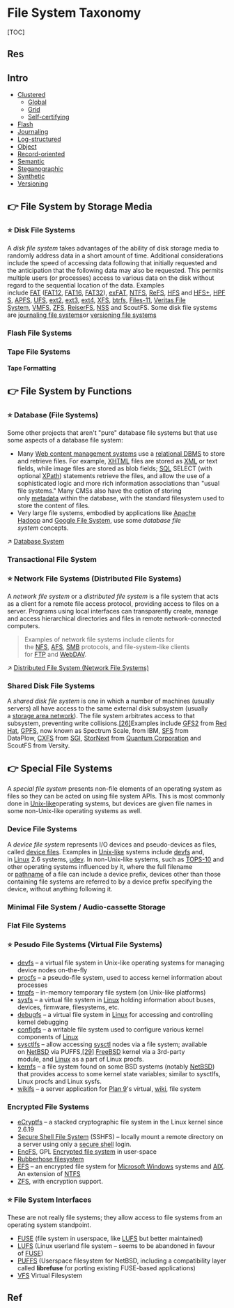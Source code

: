 # File System Taxonomy

[TOC]



## Res



## Intro
- [Clustered](https://en.wikipedia.org/wiki/Clustered_file_system "Clustered file system") 
    - [Global](https://en.wikipedia.org/wiki/Global_file_system "Global file system")
    - [Grid](https://en.wikipedia.org/wiki/Grid_file_system "Grid file system")
    - [Self-certifying](https://en.wikipedia.org/wiki/Self-certifying_File_System "Self-certifying File System")
- [Flash](https://en.wikipedia.org/wiki/Flash_file_system "Flash file system")
- [Journaling](https://en.wikipedia.org/wiki/Journaling_file_system "Journaling file system")
- [Log-structured](https://en.wikipedia.org/wiki/Log-structured_file_system "Log-structured file system")
- [Object](https://en.wikipedia.org/wiki/Object_storage "Object storage")
- [Record-oriented](https://en.wikipedia.org/wiki/Record-oriented_filesystem "Record-oriented filesystem")
- [Semantic](https://en.wikipedia.org/wiki/Semantic_file_system "Semantic file system")
- [Steganographic](https://en.wikipedia.org/wiki/Steganographic_file_system "Steganographic file system")
- [Synthetic](https://en.wikipedia.org/wiki/Synthetic_file_system "Synthetic file system")
- [Versioning](https://en.wikipedia.org/wiki/Versioning_file_system "Versioning file system")



## 👉 File System by Storage Media
### ⭐️ Disk File Systems
A _disk file system_ takes advantages of the ability of disk storage media to randomly address data in a short amount of time. Additional considerations include the speed of accessing data following that initially requested and the anticipation that the following data may also be requested. This permits multiple users (or processes) access to various data on the disk without regard to the sequential location of the data. Examples include [FAT](https://en.wikipedia.org/wiki/File_Allocation_Table "File Allocation Table") ([FAT12](https://en.wikipedia.org/wiki/FAT12 "FAT12"), [FAT16](https://en.wikipedia.org/wiki/FAT16 "FAT16"), [FAT32](https://en.wikipedia.org/wiki/FAT32)), [exFAT](https://en.wikipedia.org/wiki/ExFAT "ExFAT"), [NTFS](https://en.wikipedia.org/wiki/NTFS "NTFS"), [ReFS](https://en.wikipedia.org/wiki/ReFS "ReFS"), [HFS](https://en.wikipedia.org/wiki/Hierarchical_File_System_(Apple) "Hierarchical File System (Apple)") and [HFS+](https://en.wikipedia.org/wiki/HFS_Plus "HFS Plus"), [HPFS](https://en.wikipedia.org/wiki/High_Performance_File_System "High Performance File System"), [APFS](https://en.wikipedia.org/wiki/Apple_File_System "Apple File System"), [UFS](https://en.wikipedia.org/wiki/Unix_File_System "Unix File System"), [ext2](https://en.wikipedia.org/wiki/Ext2 "Ext2"), [ext3](https://en.wikipedia.org/wiki/Ext3 "Ext3"), [ext4](https://en.wikipedia.org/wiki/Ext4 "Ext4"), [XFS](https://en.wikipedia.org/wiki/XFS "XFS"), [btrfs](https://en.wikipedia.org/wiki/Btrfs "Btrfs"), [Files-11](https://en.wikipedia.org/wiki/Files-11 "Files-11"), [Veritas File System](https://en.wikipedia.org/wiki/Veritas_File_System "Veritas File System"), [VMFS](https://en.wikipedia.org/wiki/VMFS "VMFS"), [ZFS](https://en.wikipedia.org/wiki/ZFS "ZFS"), [ReiserFS](https://en.wikipedia.org/wiki/ReiserFS "ReiserFS"), [NSS](https://en.wikipedia.org/wiki/Novell_Storage_Services "Novell Storage Services") and ScoutFS. Some disk file systems are [journaling file systems](https://en.wikipedia.org/wiki/Journaling_file_system "Journaling file system")or [versioning file systems](https://en.wikipedia.org/wiki/Versioning_file_system "Versioning file system")


### Flash File Systems


### Tape File Systems

#### Tape Formatting


## 👉 File System by Functions
### ⭐️ Database (File Systems)
Some other projects that aren't "pure" database file systems but that use some aspects of a database file system:

- Many [Web content management systems](https://en.wikipedia.org/wiki/Web_content_management_system "Web content management system") use a [relational DBMS](https://en.wikipedia.org/wiki/Database_management_system "Database management system") to store and retrieve files. For example, [XHTML](https://en.wikipedia.org/wiki/XHTML "XHTML") files are stored as [XML](https://en.wikipedia.org/wiki/XML "XML") or text fields, while image files are stored as blob fields; [SQL](https://en.wikipedia.org/wiki/SQL "SQL") SELECT (with optional [XPath](https://en.wikipedia.org/wiki/XPath "XPath")) statements retrieve the files, and allow the use of a sophisticated logic and more rich information associations than "usual file systems." Many CMSs also have the option of storing only [metadata](https://en.wikipedia.org/wiki/Metadata "Metadata") within the database, with the standard filesystem used to store the content of files.
- Very large file systems, embodied by applications like [Apache Hadoop](https://en.wikipedia.org/wiki/Apache_Hadoop "Apache Hadoop") and [Google File System](https://en.wikipedia.org/wiki/Google_File_System "Google File System"), use some _database file system_ concepts.

↗ [Database System](../../../../../../🍕%20Database%20System/Database%20System.md)


### Transactional File System


### ⭐️ Network File Systems (Distributed File Systems)
A _network file system_ or a _distributed file system_ is a file system that acts as a client for a remote file access protocol, providing access to files on a server. Programs using local interfaces can transparently create, manage and access hierarchical directories and files in remote network-connected computers. 

> Examples of network file systems include clients for the [NFS](https://en.wikipedia.org/wiki/Network_File_System_(protocol) "Network File System (protocol)"), [AFS](https://en.wikipedia.org/wiki/Andrew_File_System "Andrew File System"), [SMB](https://en.wikipedia.org/wiki/Server_Message_Block "Server Message Block") protocols, and file-system-like clients for [FTP](https://en.wikipedia.org/wiki/File_Transfer_Protocol "File Transfer Protocol") and [WebDAV](https://en.wikipedia.org/wiki/WebDAV "WebDAV").

↗ [Distributed File System (Network File Systems)](../../../../../../../System%20Architecture%20Design/🌌%20Distributed%20Systems/Distributed%20Storaging/Distributed%20File%20System%20(Network%20File%20Systems)/Distributed%20File%20System%20(Network%20File%20Systems).md)


### Shared Disk File Systems
A _shared disk file system_ is one in which a number of machines (usually servers) all have access to the same external disk subsystem (usually a [storage area network](https://en.wikipedia.org/wiki/Storage_area_network "Storage area network")). The file system arbitrates access to that subsystem, preventing write collisions.[[26]](https://en.wikipedia.org/wiki/File_system#cite_note-27)Examples include [GFS2](https://en.wikipedia.org/wiki/GFS2 "GFS2") from [Red Hat](https://en.wikipedia.org/wiki/Red_Hat "Red Hat"), [GPFS](https://en.wikipedia.org/wiki/IBM_General_Parallel_File_System "IBM General Parallel File System"), now known as Spectrum Scale, from IBM, [SFS](https://en.wikipedia.org/wiki/SAN_File_System "SAN File System") from DataPlow, [CXFS](https://en.wikipedia.org/wiki/CXFS "CXFS") from [SGI](https://en.wikipedia.org/wiki/Silicon_Graphics_International "Silicon Graphics International"), [StorNext](https://en.wikipedia.org/wiki/StorNext "StorNext") from [Quantum Corporation](https://en.wikipedia.org/wiki/Quantum_Corporation "Quantum Corporation") and ScoutFS from Versity.



## 👉 Special File Systems
A _special file system_ presents non-file elements of an operating system as files so they can be acted on using file system APIs. This is most commonly done in [Unix-like](https://en.wikipedia.org/wiki/Unix-like "Unix-like")operating systems, but devices are given file names in some non-Unix-like operating systems as well.


### Device File Systems
A _device file system_ represents I/O devices and pseudo-devices as files, called [device files](https://en.wikipedia.org/wiki/Device_file "Device file"). Examples in [Unix-like](https://en.wikipedia.org/wiki/Unix-like "Unix-like") systems include [devfs](https://en.wikipedia.org/wiki/Devfs "Devfs") and, in [Linux](https://en.wikipedia.org/wiki/Linux "Linux") 2.6 systems, [udev](https://en.wikipedia.org/wiki/Udev "Udev"). In non-Unix-like systems, such as [TOPS-10](https://en.wikipedia.org/wiki/TOPS-10 "TOPS-10") and other operating systems influenced by it, where the full filename or [pathname](https://en.wikipedia.org/wiki/Pathname "Pathname") of a file can include a device prefix, devices other than those containing file systems are referred to by a device prefix specifying the device, without anything following it.


### Minimal File System / Audio-cassette Storage


### Flat File Systems


### ⭐️ Pesudo File Systems (Virtual File Systems)
- [devfs](https://en.wikipedia.org/wiki/Devfs "Devfs") – a virtual file system in Unix-like operating systems for managing device nodes on-the-fly
- [procfs](https://en.wikipedia.org/wiki/Procfs "Procfs") – a pseudo-file system, used to access kernel information about processes
- [tmpfs](https://en.wikipedia.org/wiki/Tmpfs "Tmpfs") – in-memory temporary file system (on Unix-like platforms)
- [sysfs](https://en.wikipedia.org/wiki/Sysfs "Sysfs") – a virtual file system in [Linux](https://en.wikipedia.org/wiki/Linux_kernel "Linux kernel") holding information about buses, devices, firmware, filesystems, etc.
- [debugfs](https://en.wikipedia.org/wiki/Debugfs "Debugfs") – a virtual file system in [Linux](https://en.wikipedia.org/wiki/Linux_kernel "Linux kernel") for accessing and controlling kernel debugging
- [configfs](https://en.wikipedia.org/wiki/Configfs "Configfs") – a writable file system used to configure various kernel components of [Linux](https://en.wikipedia.org/wiki/Linux_kernel "Linux kernel")
- [sysctlfs](https://en.wikipedia.org/w/index.php?title=Sysctlfs&action=edit&redlink=1 "Sysctlfs (page does not exist)") – allow accessing [sysctl](https://en.wikipedia.org/wiki/Sysctl "Sysctl") nodes via a file system; available on [NetBSD](https://en.wikipedia.org/wiki/NetBSD "NetBSD") via PUFFS,[[29]](https://en.wikipedia.org/wiki/List_of_file_systems#cite_note-29) [FreeBSD](https://en.wikipedia.org/wiki/FreeBSD "FreeBSD") kernel via a 3rd-party module, and [Linux](https://en.wikipedia.org/wiki/Linux_kernel "Linux kernel") as a part of Linux procfs.
- [kernfs](https://en.wikipedia.org/wiki/Kernfs_(BSD) "Kernfs (BSD)") – a file system found on some BSD systems (notably [NetBSD](https://en.wikipedia.org/wiki/NetBSD "NetBSD")) that provides access to some kernel state variables; similar to sysctlfs, Linux procfs and Linux sysfs.
- [wikifs](https://en.wikipedia.org/wiki/Wikifs "Wikifs") – a server application for [Plan 9](https://en.wikipedia.org/wiki/Plan_9_from_Bell_Labs "Plan 9 from Bell Labs")'s virtual, [wiki](https://en.wikipedia.org/wiki/Wiki "Wiki"), file system


### Encrypted File Systems
- [eCryptfs](https://en.wikipedia.org/wiki/ECryptfs "ECryptfs") – a stacked cryptographic file system in the Linux kernel since 2.6.19
- [Secure Shell File System](https://en.wikipedia.org/wiki/SSHFS "SSHFS") (SSHFS) – locally mount a remote directory on a server using only a [secure shell](https://en.wikipedia.org/wiki/Secure_shell "Secure shell") login.
- [EncFS](https://en.wikipedia.org/wiki/EncFS "EncFS"), GPL [Encrypted file system](https://en.wikipedia.org/wiki/Disk_encryption_software "Disk encryption software") in user-space
- [Rubberhose filesystem](https://en.wikipedia.org/wiki/MaruTukku "MaruTukku")
- [EFS](https://en.wikipedia.org/wiki/Encrypting_File_System "Encrypting File System") – an encrypted file system for [Microsoft Windows](https://en.wikipedia.org/wiki/Microsoft_Windows "Microsoft Windows") systems and [AIX](https://en.wikipedia.org/wiki/AIX_operating_system "AIX operating system"). An extension of [NTFS](https://en.wikipedia.org/wiki/NTFS "NTFS")
- [ZFS](https://en.wikipedia.org/wiki/ZFS "ZFS"), with encryption support.


### ⭐️ File System Interfaces
These are not really file systems; they allow access to file systems from an operating system standpoint.
- [FUSE](https://en.wikipedia.org/wiki/FUSE_(linux) "FUSE (linux)") (file system in userspace, like [LUFS](https://en.wikipedia.org/wiki/Linux_Userland_Filesystem "Linux Userland Filesystem") but better maintained)
- [LUFS](https://en.wikipedia.org/wiki/Linux_Userland_Filesystem "Linux Userland Filesystem") (Linux userland file system – seems to be abandoned in favour of [FUSE](https://en.wikipedia.org/wiki/FUSE_(linux) "FUSE (linux)"))
- [PUFFS](https://en.wikipedia.org/w/index.php?title=Pass-to-Userspace_Framework_File_Fystem&action=edit&redlink=1 "Pass-to-Userspace Framework File Fystem (page does not exist)") (Userspace filesystem for NetBSD, including a compatibility layer called **librefuse** for porting existing FUSE-based applications)
- [VFS](https://en.wikipedia.org/wiki/Virtual_file_system "Virtual file system") Virtual Filesystem





## Ref
[👍 File system | Wikipedia]: https://en.wikipedia.org/wiki/File_system#

[👍 List of File Systems | Wikipedia]: https://en.wikipedia.org/wiki/List_of_file_systems
